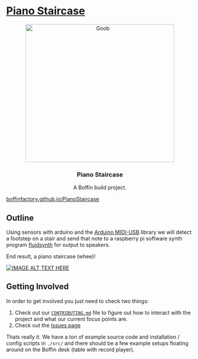 # [Piano Staircase](https://boffinfactory.github.io/PianoStaircase/)



<p align="center">
  <a href="https://boffinfactory.github.io/PianoStaircase">
    <img src="./media/goob.jpg" alt="Goob" width="400" height="370">
  </a>
</p>

<h3 align="center"><strong>Piano Staircase</strong></h3>

<p align="center">
  A Boffin build project.
  <br>
</p>


[boffinfactory.github.io/PianoStaircase](https://boffinfactory.github.io/PianoStaircase/)

## Outline

Using sensors with arduino and the [Arduino MIDI-USB](https://www.arduino.cc/reference/en/libraries/midiusb/) library
we will detect a footstep on a stair and send that note to a raspberry pi
software synth program [fluidsynth](https://www.fluidsynth.org/) for output to speakers.

End result, a piano staircase (whee)!

[![IMAGE ALT TEXT HERE](https://img.youtube.com/vi/ExmJZJlXsKg/0.jpg)](https://www.youtube.com/watch?v=ExmJZJlXsKg)

## Getting Involved

In order to get involved you just need to check two things:

1. Check out our [`CONTRIBUTING.md`](./CONTRIBUTING.md) file to figure out how to 
  interact with the project and what our current focus points are.
2. Check out the [Issues page](https://github.com/BoffinFactory/PianoStaircase/issues)

Thats really it.  We have a ton of example source code and installation / config scripts in `./src/`
and there should be a few example setups floating around on the Boffin desk (table with record player).



